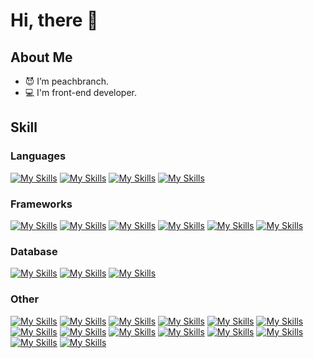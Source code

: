 # Hi, there 👋

## About Me
- 😈 I’m peachbranch.
- 💻 I'm front-end developer.

## Skill
### Languages
[![My Skills](https://skillicons.dev/icons?i=ts)](https://www.typescriptlang.org/)
[![My Skills](https://skillicons.dev/icons?i=js)](https://developer.mozilla.org/en-US/docs/Web/JavaScript)
[![My Skills](https://skillicons.dev/icons?i=ruby)](https://www.ruby-lang.org/ja/)
[![My Skills](https://skillicons.dev/icons?i=go)](https://go.dev/)

### Frameworks
[![My Skills](https://skillicons.dev/icons?i=nextjs)](https://nextjs.org/)
[![My Skills](https://skillicons.dev/icons?i=react)](https://react.dev/)
[![My Skills](https://skillicons.dev/icons?i=nuxtjs)](https://react.dev/)
[![My Skills](https://skillicons.dev/icons?i=vue)](https://react.dev/)
[![My Skills](https://skillicons.dev/icons?i=nestjs)](https://nestjs.com/)
[![My Skills](https://skillicons.dev/icons?i=express)](https://expressjs.com/ja/)

### Database
[![My Skills](https://skillicons.dev/icons?i=mysql)](https://www.mysql.com/)
[![My Skills](https://skillicons.dev/icons?i=postgres)](https://www.postgresql.org/)
[![My Skills](https://skillicons.dev/icons?i=mongodb)](https://www.mongodb.com/ja-jp)

### Other
[![My Skills](https://skillicons.dev/icons?i=tailwind)](https://tailwindcss.com/)
[![My Skills](https://skillicons.dev/icons?i=webpack)](https://webpack.js.org/)
[![My Skills](https://skillicons.dev/icons?i=redux)](https://redux.js.org/)
[![My Skills](https://skillicons.dev/icons?i=vscode)](https://code.visualstudio.com/)
[![My Skills](https://skillicons.dev/icons?i=figma)](https://www.figma.com/)
[![My Skills](https://skillicons.dev/icons?i=aws)](https://aws.amazon.com/)
[![My Skills](https://skillicons.dev/icons?i=docker)](https://www.docker.com/)
[![My Skills](https://skillicons.dev/icons?i=vercel)](https://vercel.com/)
[![My Skills](https://skillicons.dev/icons?i=git)](https://git-scm.com/)
[![My Skills](https://skillicons.dev/icons?i=github)](https://github.co.jp/)
[![My Skills](https://skillicons.dev/icons?i=eclipse)](https://mergedoc.osdn.jp/)
[![My Skills](https://skillicons.dev/icons?i=firebase)](https://firebase.google.com/)
[![My Skills](https://skillicons.dev/icons?i=gradle)](https://gradle.org/)
[![My Skills](https://skillicons.dev/icons?i=linux)](https://skillicons.dev)
